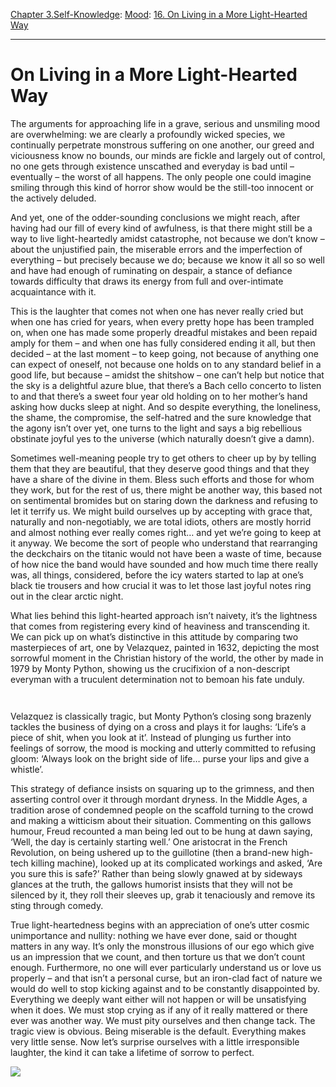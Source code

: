 [Chapter 3.Self-Knowledge](https://www.theschooloflife.com/thebookoflife/category/self-knowledge/): [Mood](https://www.theschooloflife.com/thebookoflife/category/self-knowledge/mood/): [16. On Living in a More Light-Hearted Way](https://www.theschooloflife.com/thebookoflife/on-living-in-a-more-light-hearted-way/)

* * *

# On Living in a More Light-Hearted Way

The arguments for approaching life in a grave, serious and unsmiling mood are overwhelming: we are clearly a profoundly wicked species, we continually perpetrate monstrous suffering on one another, our greed and viciousness know no bounds, our minds are fickle and largely out of control, no one gets through existence unscathed and everyday is bad until – eventually – the worst of all happens. The only people one could imagine smiling through this kind of horror show would be the still-too innocent or the actively deluded.

And yet, one of the odder-sounding conclusions we might reach, after having had our fill of every kind of awfulness, is that there might still be a way to live light-heartedly amidst catastrophe, not because we don’t know – about the unjustified pain, the miserable errors and the imperfection of everything – but precisely because we do; because we know it all so so well and have had enough of ruminating on despair, a stance of defiance towards difficulty that draws its energy from full and over-intimate acquaintance with it.&nbsp;

This is the laughter that comes not when one has never really cried but when one has cried for years, when every pretty hope has been trampled on, when one has made some properly dreadful mistakes and been repaid amply for them – and when one has fully considered ending it all, but then decided – at the last moment – to keep going, not because of anything one can expect of oneself, not because one holds on to any standard belief in a good life, but because – amidst the shitshow – one can’t help but notice that the sky is a delightful azure blue, that there’s a Bach cello concerto to listen to and that there’s a sweet four year old holding on to her mother’s hand asking how ducks sleep at night. And so despite everything, the loneliness, the shame, the compromise, the self-hatred and the sure knowledge that the agony isn’t over yet, one turns to the light and says a big rebellious obstinate joyful yes to the universe (which naturally doesn’t give a damn).

Sometimes well-meaning people try to get others to cheer up by by telling them that they are beautiful, that they deserve good things and that they have a share of the divine in them. Bless such efforts and those for whom they work, but for the rest of us, there might be another way, this based not on sentimental bromides but on staring down the darkness and refusing to let it terrify us. We might build ourselves up by accepting with grace that, naturally and non-negotiably, we are total idiots, others are mostly horrid and almost nothing ever really comes right… and yet we’re going to keep at it anyway. We become the sort of people who understand that rearranging the deckchairs on the titanic would not have been a waste of time, because of how nice the band would have sounded and how much time there really was, all things, considered, before the icy waters started to lap at one’s black tie trousers and how crucial it was to let those last joyful notes ring out in the clear arctic night.

What lies behind this light-hearted approach isn’t naivety, it’s the lightness that comes from registering every kind of heaviness and transcending it. We can pick up on what’s distinctive in this attitude by comparing two masterpieces of art, one by Velazquez, painted in 1632, depicting the most sorrowful moment in the Christian history of the world, the other by made in 1979 by Monty Python, showing us the crucifixion of a non-descript everyman with a truculent determination not to bemoan his fate unduly.

<figure class="aligncenter"><img src="https://lh4.googleusercontent.com/WegNPjFQVJn_DsJnzm_Uyna4ADnJP2mcpIFhekU2Az8_MtMycLdpIXJXjDWLxBuo9Osy_EX0kPO_cBTyyWKUA20PuWTKZoLaPly14ELYPAr6vne3zJr8NrHbIuhoQU2PTcLwXL0G" alt=""></figure>

<figure class="aligncenter"><img src="https://lh6.googleusercontent.com/Ag_6fsOC0el13dIv9VHHy89UcneQlO-YVqZhpSQfLoHZF6ypSwkM7JztBzONYwwmHp4ysRUx3_f-BAp7kfm8x-B9QCU4Nmo7f5ODF8XfQdNB5hCtNJqtvqaLBhFYWPRr7LaMNhNk" alt=""></figure>

Velazquez is classically tragic, but Monty Python’s closing song brazenly tackles the business of dying on a cross and plays it for laughs: ‘Life’s a piece of shit, when you look at it’. Instead of plunging us further into feelings of sorrow, the mood is mocking and utterly committed to refusing gloom: ‘Always look on the bright side of life… purse your lips and give a whistle’.

This strategy of defiance insists on squaring up to the grimness, and then asserting control over it through mordant dryness. In the Middle Ages, a tradition arose of condemned people on the scaffold turning to the crowd and making a witticism about their situation. Commenting on this gallows humour, Freud recounted a man being led out to be hung at dawn saying, ‘Well, the day is certainly starting well.’ One aristocrat in the French Revolution, on being ushered up to the guillotine (then a brand-new high-tech killing machine), looked up at its complicated workings and asked, ‘Are you sure this is safe?’ Rather than being slowly gnawed at by sideways glances at the truth, the gallows humorist insists that they will not be silenced by it, they roll their sleeves up, grab it tenaciously and remove its sting through comedy.&nbsp;

True light-heartedness begins with an appreciation of one’s utter cosmic unimportance and nullity: nothing we have ever done, said or thought matters in any way. It’s only the monstrous illusions of our ego which give us an impression that we count, and then torture us that we don’t count enough. Furthermore, no one will ever particularly understand us or love us properly – and that isn’t a personal curse, but an iron-clad fact of nature we would do well to stop kicking against and to be constantly disappointed by. Everything we deeply want either will not happen or will be unsatisfying when it does. We must stop crying as if any of it really mattered or there ever was another way. We must pity ourselves and then change tack. The tragic view is obvious. Being miserable is the default. Everything makes very little sense. Now let’s surprise ourselves with a little irresponsible laughter, the kind it can take a lifetime of sorrow to perfect.

[![](https://img.youtube.com/vi/dTfyrfnwouE/0.jpg)](https://www.youtube.com/embed/dTfyrfnwouE '')
  
